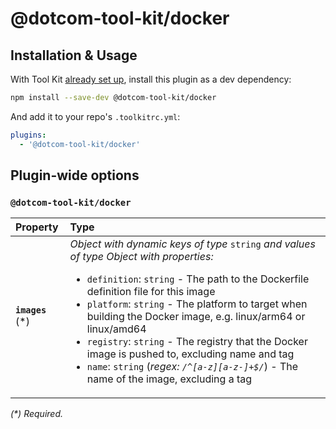 # @dotcom-tool-kit/docker

## Installation & Usage

With Tool Kit [already set up](https://github.com/financial-times/dotcom-tool-kit#installing-and-using-tool-kit), install this plugin as a dev dependency:

```sh
npm install --save-dev @dotcom-tool-kit/docker
```

And add it to your repo's `.toolkitrc.yml`:

```yml
plugins:
  - '@dotcom-tool-kit/docker'
```

<!-- begin autogenerated docs -->
## Plugin-wide options

### `@dotcom-tool-kit/docker`

| Property          | Type                                                                                                                                                                                                                                                                                                                                                                                                                                                                                                                        |
| :---------------- | :-------------------------------------------------------------------------------------------------------------------------------------------------------------------------------------------------------------------------------------------------------------------------------------------------------------------------------------------------------------------------------------------------------------------------------------------------------------------------------------------------------------------------- |
| **`images`** (\*) | _Object with dynamic keys of type_ `string` _and values of type_ _Object with properties:_<ul><li>`definition`: `string` - The path to the Dockerfile definition file for this image</li><li>`platform`: `string` - The platform to target when building the Docker image, e.g. linux/arm64 or linux/amd64</li><li>`registry`: `string` - The registry that the Docker image is pushed to, excluding name and tag</li><li>`name`: `string` (_regex: `/^[a-z][a-z-]+$/`_) - The name of the image, excluding a tag</li></ul> |

_(\*) Required._
<!-- end autogenerated docs -->
